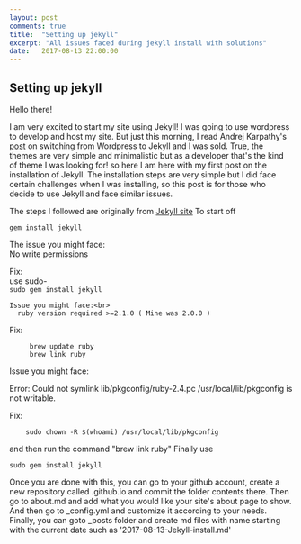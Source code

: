 ```yaml
---
layout: post
comments: true
title:  "Setting up jekyll"
excerpt: "All issues faced during jekyll install with solutions"
date:   2017-08-13 22:00:00
---
```

## Setting up jekyll

Hello there!

I am very excited to start my site using Jekyll! I was going to use wordpress to develop and host my site. But just this morning, I read Andrej Karpathy's [post](http://karpathy.github.io/2014/07/01/switching-to-jekyll/) on switching from Wordpress to Jekyll and I was sold. True, the themes are very simple and minimalistic but as a developer that's the kind of theme I was looking for! so here I am here with my first post on the installation of Jekyll. The installation steps are very simple but I did face certain challenges when I was installing, so this post is for those who decide to use Jekyll and face similar issues.

The steps I followed are originally from [Jekyll site](http://jekyllrb.com/)
To start off
```
gem install jekyll
```
The issue you might face:<br>
    No write permissions

  Fix:<br>
    use sudo-<br>
    ```
    sudo gem install jekyll
    ```

    Issue you might face:<br>
      ruby version required >=2.1.0 ( Mine was 2.0.0 )

   Fix:<br>
   ```
        brew update ruby
        brew link ruby
   ```

   Issue you might face:

   Error: Could not symlink lib/pkgconfig/ruby-2.4.pc
   /usr/local/lib/pkgconfig is not writable.

   Fix:

        sudo chown -R $(whoami) /usr/local/lib/pkgconfig

   and then run the command "brew link ruby"
Finally use
  ```
  sudo gem install jekyll
  ```

Once you are done with this, you can go to your github account, create a new repository called <username>.github.io and commit the folder contents there.
Then go to about.md and add what you would like your site's about page to show.
And then go to _config.yml and customize it according to your needs. Finally, you can goto _posts folder and create md files with name starting with the current date such as '2017-08-13-Jekyll-install.md'
